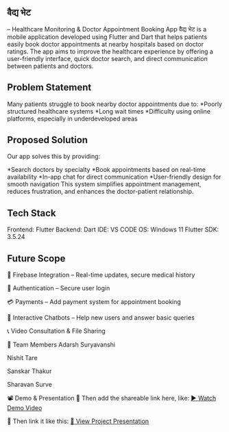 ## वैद्य भेट 
– Healthcare Monitoring & Doctor Appointment Booking App
वैद्य भेट is a mobile application developed using Flutter and Dart that helps patients easily book doctor appointments at nearby hospitals based on doctor ratings. The app aims to improve the healthcare experience by offering a user-friendly interface, quick doctor search, and direct communication between patients and doctors.

## Problem Statement
Many patients struggle to book nearby doctor appointments due to:
*Poorly structured healthcare systems 
*Long wait times
*Difficulty using online platforms, especially in underdeveloped areas

## Proposed Solution
Our app solves this by providing:

*Search doctors by specialty
*Book appointments based on real-time availability
*In-app chat for direct communication
*User-friendly design for smooth navigation
This system simplifies appointment management, reduces frustration, and enhances the doctor-patient relationship.

## Tech Stack
Frontend: Flutter
Backend: Dart
IDE: VS CODE
OS: Windows 11
Flutter SDK: 3.5.24

## Future Scope
🔐 Firebase Integration – Real-time updates, secure medical history

👤 Authentication – Secure user login

💳 Payments – Add payment system for appointment booking

🤖 Interactive Chatbots – Help new users and answer basic queries

📞 Video Consultation & File Sharing

👥 Team Members
Adarsh Suryavanshi

Nishit Tare

Sanskar Thakur

Sharavan Surve

📽️ Demo & Presentation
🔗 Then add the shareable link here, like:
[▶️ Watch Demo Video](https://drive.google.com/file/d/1RG3vnetZLn5h-MSXTjyMDTLBNZWONvpi/view?usp=drive_link)


🔗 Then link it like this:
[📄 View Project Presentation](https://docs.google.com/presentation/d/1LVwQLlrYPXoRlRXY99jeLYHi59jQWaBi/edit?usp=drive_link&ouid=101590581817182953489&rtpof=true&sd=true)


